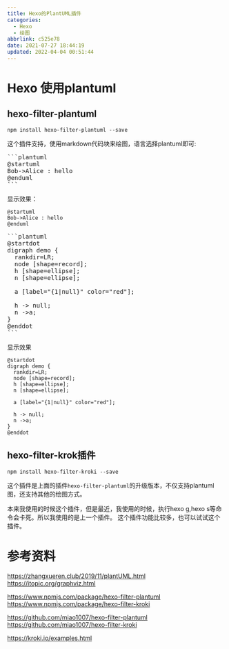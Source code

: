 ```yaml
---
title: Hexo的PlantUML插件
categories: 
  - Hexo
  - 绘图
abbrlink: c525e78
date: 2021-07-27 18:44:19
updated: 2022-04-04 00:51:44
---
```

# Hexo 使用plantuml

## hexo-filter-plantuml
```
npm install hexo-filter-plantuml --save 
```

这个插件支持，使用markdown代码块来绘图，语言选择plantuml即可:

<pre>
&#96;&#96;&#96;plantuml
&#64;startuml
Bob-&gt;Alice : hello
&#64;enduml
&#96;&#96;&#96;
</pre>

显示效果：

```plantuml
@startuml
Bob->Alice : hello
@enduml
```

<pre>
&#96;&#96;&#96;plantuml
&#64;startdot
digraph demo {
  rankdir=LR;
  node [shape=record];
  h [shape=ellipse];
  n [shape=ellipse];

  a [label="{1|null}" color="red"];

  h -&gt; null;
  n -&gt;a;
}
&#64;enddot
&#96;&#96;&#96;
</pre>

显示效果

```plantuml
@startdot
digraph demo {
  rankdir=LR;
  node [shape=record];
  h [shape=ellipse];
  n [shape=ellipse];

  a [label="{1|null}" color="red"];
  
  h -> null;
  n ->a;
}
@enddot
```

## hexo-filter-krok插件
```
npm install hexo-filter-kroki --save
```
这个插件是上面的插件`hexo-filter-plantuml`的升级版本，不仅支持plantuml图，还支持其他的绘图方式。

本来我使用的时候这个插件，但是最近，我使用的时候，执行hexo g,hexo s等命令会卡死。所以我使用的是上一个插件。
这个插件功能比较多，也可以试试这个插件。

# 参考资料
https://zhangxueren.club/2019/11/plantUML.html
https://itopic.org/graphviz.html

https://www.npmjs.com/package/hexo-filter-plantuml
https://www.npmjs.com/package/hexo-filter-kroki

https://github.com/miao1007/hexo-filter-plantuml
https://github.com/miao1007/hexo-filter-kroki

https://kroki.io/examples.html
